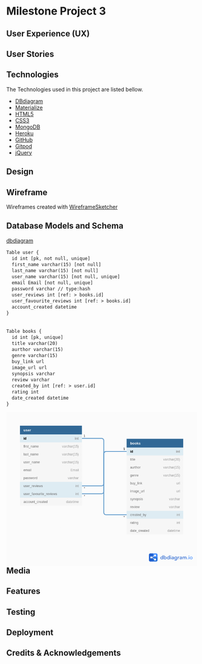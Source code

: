 
# Milestone Project 3

## User Experience (UX)

## User Stories

## Technologies

The Technologies used in this project are listed bellow.

- [DBdiagram](https://dbdiagram.io/)
- [Materialize](https://materializecss.com/)
- [HTML5](https://en.wikipedia.org/wiki/HTML5/)
- [CSS3](https://en.wikipedia.org/wiki/CSS/)
- [MongoDB](https://www.mongodb.com/)
- [Heroku](https://www.heroku.com/)
- [GitHub](https://github.com/Darian-Frey/)
- [Gitpod](https://www.gitpod.io/)
- [jQuery](https://jquery.com/)

## Design

## Wireframe

Wireframes created with [WireframeSketcher](https://wireframesketcher.com)

## Database Models and Schema

[dbdiagram](https://dbdiagram.io/)

```
Table user {
  id int [pk, not null, unique]
  first_name varchar(15) [not null]
  last_name varchar(15) [not null]
  user_name varchar(15) [not null, unique]
  email Email [not null, unique]
  password varchar // type:hash
  user_reviews int [ref: > books.id]
  user_favourite_reviews int [ref: > books.id]
  account_created datetime
}


Table books {
  id int [pk, unique]
  title varchar(20)
  aurthor varchar(15)
  genre varchar(15)
  buy_link url
  image_url url
  synopsis varchar
  review varchar
  created_by int [ref: > user.id]
  rating int
  date_created datetime
}
```

<img src="Wireframes/dbdiagram/database.png"
     alt="Database design"
     style="float: left; margin-right: 10px;" />

## Media

## Features

## Testing

## Deployment

## Credits & Acknowledgements